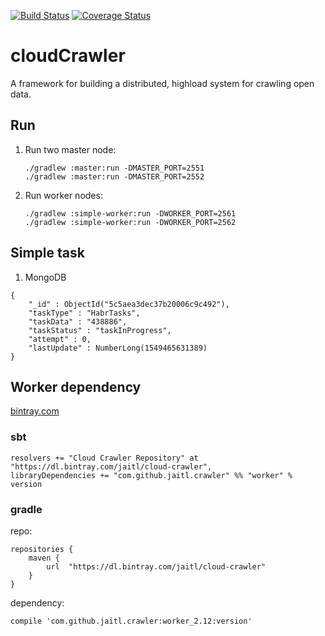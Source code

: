 [![Build Status](https://travis-ci.org/Jaitl/cloud-crawler.svg?branch=master)](https://travis-ci.org/Jaitl/cloud-crawler)
[![Coverage Status](https://coveralls.io/repos/github/Jaitl/cloud-crawler/badge.svg?branch=master)](https://coveralls.io/github/Jaitl/cloud-crawler?branch=master)
# cloudCrawler
A framework for building a distributed, highload system for crawling open data.

## Run
1. Run two master node:
    ```
    ./gradlew :master:run -DMASTER_PORT=2551
    ./gradlew :master:run -DMASTER_PORT=2552
    ```
2. Run worker nodes:
    ```
    ./gradlew :simple-worker:run -DWORKER_PORT=2561
    ./gradlew :simple-worker:run -DWORKER_PORT=2562
    ```

## Simple task
1. MongoDB
```
{
    "_id" : ObjectId("5c5aea3dec37b20006c9c492"),
    "taskType" : "HabrTasks",
    "taskData" : "438886",
    "taskStatus" : "taskInProgress",
    "attempt" : 0,
    "lastUpdate" : NumberLong(1549465631389)
}
```

## Worker dependency
[bintray.com](https://bintray.com/jaitl/cloud-crawler/)
### sbt
```
resolvers += "Cloud Crawler Repository" at "https://dl.bintray.com/jaitl/cloud-crawler",
libraryDependencies += "com.github.jaitl.crawler" %% "worker" % version
```

### gradle
repo:
```
repositories {
    maven {
        url  "https://dl.bintray.com/jaitl/cloud-crawler" 
    }
}
```
dependency:
```
compile 'com.github.jaitl.crawler:worker_2.12:version'
```
